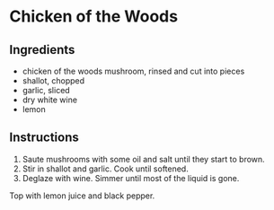 # Chicken of the Woods

## Ingredients

- chicken of the woods mushroom, rinsed and cut into pieces
- shallot, chopped
- garlic, sliced
- dry white wine
- lemon

## Instructions

1. Saute mushrooms with some oil and salt until they start to brown.
2. Stir in shallot and garlic. Cook until softened.
3. Deglaze with wine. Simmer until most of the liquid is gone.

Top with lemon juice and black pepper.
